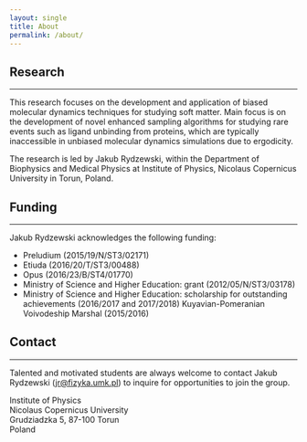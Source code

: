 ```yaml
---
layout: single
title: About
permalink: /about/
---
```


## Research
--------------------------------------------------------------------------------
This research focuses on the development and application of biased molecular 
dynamics techniques for studying soft matter. Main focus is on the development 
of novel enhanced sampling algorithms for studying rare events such as ligand 
unbinding from proteins, which are typically inaccessible in unbiased molecular 
dynamics simulations due to ergodicity.

The research is led by Jakub Rydzewski, within the Department of Biophysics and 
Medical Physics at Institute of Physics, Nicolaus Copernicus University in Torun, 
Poland.

## Funding
--------------------------------------------------------------------------------
Jakub Rydzewski acknowledges the following funding:
* Preludium (2015/19/N/ST3/02171)
* Etiuda (2016/20/T/ST3/00488)
* Opus (2016/23/B/ST4/01770)
* Ministry of Science and Higher Education: grant (2012/05/N/ST3/03178)
* Ministry of Science and Higher Education: scholarship for outstanding 
  achievements (2016/2017 and 2017/2018) Kuyavian-Pomeranian Voivodeship 
  Marshal (2015/2016)

## Contact
--------------------------------------------------------------------------------
Talented and motivated students are always welcome to contact Jakub Rydzewski
(jr@fizyka.umk.pl) to inquire for opportunities to join the group.

Institute of Physics  
Nicolaus Copernicus University  
Grudziadzka 5, 87-100 Torun  
Poland
